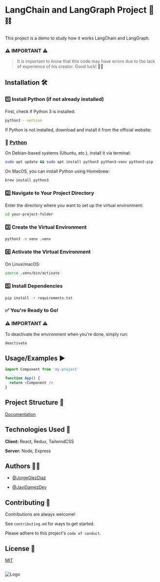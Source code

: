 
 # LangChain and LangGraph Project 🦜⛓️

This project is a demo to study how it works LangChain and LangGraph.


### ⚠️ IMPORTANT ⚠️ 
> It is important to know that this code may have errors due to the lack of experience of his creator. Good luck! 🚀🚀

## Installation 🛠️ 

### 1️⃣ Install Python (if not already installed)

First, check if Python 3 is installed:

```bash
python3 --version
```
    
If Python is not installed, download and install it from the official website:

### **🔗 [Python](https://www.python.org/downloads/ "Python")**


On Debian-based systems (Ubuntu, etc.), install it via terminal:

```bash
sudo apt update && sudo apt install python3 python3-venv python3-pip
```

On MacOS, you can install Python using Homebrew:

```bash
brew install python3

```
### 2️⃣ Navigate to Your Project Directory

Enter the directory where you want to set up the virtual environment:

```bash
cd your-project-folder
```

### 3️⃣ Create the Virtual Environment


```bash
python3 -m venv .venv

```
### 4️⃣ Activate the Virtual Environment

On Linux/macOS:


```bash
source .venv/bin/activate

```
### 5️⃣ Install Dependencies   

```bash
pip install -r requirements.txt
```

### ✅ You're Ready to Go!

### ⚠️ IMPORTANT ⚠️ 
To deactivate the environment when you're done, simply run:
```bash
deactivate
```
## Usage/Examples ▶️

```javascript
import Component from 'my-project'

function App() {
  return <Component />
}
```


## Project Structure 📁 

[Documentation](https://linktodocumentation)
## Technologies Used 🚀 

**Client:** React, Redux, TailwindCSS

**Server:** Node, Express


## Authors 🧑‍💻

- [@JorgeGlezDiaz](https://github.com/JorgeGlezDiaz)

- [@JaviGamezDev](https://github.com/JaviGamezDev)


## Contributing 🤝 

Contributions are always welcome!

See `contributing.md` for ways to get started.

Please adhere to this project's `code of conduct`.


## License 📜 

[MIT](https://choosealicense.com/licenses/mit/)


## 

![Logo](https://www.fpct.ulpgc.es/images/empresas/ATRINEO/Atrineo_RGB.png)

